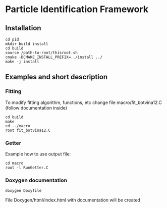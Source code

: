 # Particle Identification Framework

## Installation

    cd pid
    mkdir build install
    cd build
    source /path-to-root/thisroot.sh
    cmake -DCMAKE_INSTALL_PREFIX=../install ../
    make -j install

## Examples and short description 

### Fitting
To modify fitting algorithm, functions, etc change file macro/fit_botvina12.C (follow documentation inside)

    cd build
    make
    cd ../macro
    root fit_botvina12.C

### Getter
Example how to use output file:

    cd macro
    root -l RunGetter.C

### Doxygen documentation
    doxygen Doxyfile
File Doxygen/html/index.html with documentation will be created
